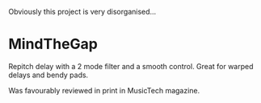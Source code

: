 Obviously this project is very disorganised...


# MindTheGap

Repitch delay with a 2 mode filter and a smooth control. Great for warped delays and bendy pads. 

Was favourably reviewed in print in MusicTech magazine. 


